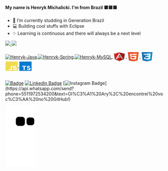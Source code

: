 

#### My name is Henryk Michalicki. I'm from Brazil  🟩🟨🟦

- 🚀 I’m currently studding in Generation Brazil
- 💻 Building cool stuffs with Eclipse
- ✨ Learning is continuous and there will always be a next level


<div>
 <a href="https://github.com/HenrykMichalicki">
<img height="160em" src="https://github-readme-stats.vercel.app/api?username=HenrykMichalicki&show_icons=true&theme=dracula&include_all_commits=true&count_private=true"/> 
<img height="160em" src="https://github-readme-stats.vercel.app/api/top-langs/?username=HenrykMichalicki&layout=compact&theme=dracula">
</div>


<div style="display: inline_block"><br>
 <img align="center" alt="Henryk-Java" height="40" width="60" src="https://cdn.jsdelivr.net/gh/devicons/devicon/icons/java/java-original-wordmark.svg">
  <img align="center" alt="Henryk-Spring" height="40" width="60" src="https://cdn.jsdelivr.net/gh/devicons/devicon/icons/spring/spring-original-wordmark.svg">
  <img align="center" alt="Henryk-MySQL" height="40" width="60" src="https://cdn.jsdelivr.net/gh/devicons/devicon/icons/mysql/mysql-original-wordmark.svg">
  <img align="center" alt="Mandala-Angular" height="30" width="40" src="https://raw.githubusercontent.com/devicons/devicon/master/icons/angularjs/angularjs-original.svg">
  <img align="center" alt="Henryk-HTML" height="30" width="40" src="https://raw.githubusercontent.com/devicons/devicon/master/icons/html5/html5-original.svg">
  <img align="center" alt="Henryk-CSS" height="30" width="40" src="https://raw.githubusercontent.com/devicons/devicon/master/icons/css3/css3-original.svg">
  <img align="center" alt="Henryk-Js" height="30" width="40" src="https://raw.githubusercontent.com/devicons/devicon/master/icons/javascript/javascript-plain.svg">
  <img align="center" alt="Henryk-Ts" height="30" width="40" src="https://raw.githubusercontent.com/devicons/devicon/master/icons/typescript/typescript-plain.svg">
</div>
 
 ##

[![Badge](https://img.shields.io/badge/-Linkedin-blue?style=flat-square&labelColor=blue&logo=Linkedin&logoColor=white&link=https://www.linkedin.com/in/henryk-michalicki-jr-01549813b/)](https://www.linkedin.com/in/henryk-michalicki-jr-01549813b//) [![Linkedin Badge](https://img.shields.io/badge/-Instagram-violet?style=flat-square&labelColor=violet&logo=instagram&logoColor=white&link=https://www.instagram.com/rendrikks/)](https://www.instagram.com/rendrikks/) [![Instagram Badge](https://img.shields.io/badge/-WhatsApp-green?style=flat-square&labelColor=green&logo=whatsapp&logoColor=white&link=https://api.whatsapp.com/send?phone=5511972534200&text=Ol%C3%A1%20Ary%2C%20encontrei%20voc%C3%AA%20no%20GitHub!)](https://api.whatsapp.com/send?phone=5511972534200&text=Ol%C3%A1%20Ary%2C%20encontrei%20voc%C3%AA%20no%20GitHub!)

  ![Snake animation](https://github.com/rafaballerini/rafaballerini/blob/output/github-contribution-grid-snake.svg)
 
</div>
